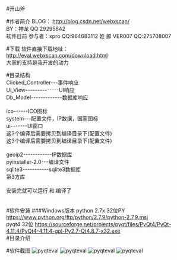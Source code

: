 #开山斧

#作者简介
BLOG： http://blog.csdn.net/webxscan/ <br>
BY：神龙 QQ:29295842 <br>
软件目前 参与者：xpro QQ:964683112 姓  郎     VER007 QQ:275708007<br>


#下载
软件直接下载地址： <br>
http://eval.webxscan.com/download.html <br>
大家的支持是我开发的动力 <br>

#目录结构<br>
Clicked_Controller---事件响应<br>
Ui_View--------------UI响应<br>
Db_Model-------------数据库响应<br>
 <br>
ico------ICO图标 <br>
system---配置文件，IP数据，国家图标 <br>
ui-------UI窗口 <br>
这3个编译后需要拷贝到编译目录下(配置文件) <br>
这3个编译后需要拷贝到编译目录下(配置文件) <br>
 <br>
geoip2------------IP数据库 <br>
pyinstaller-2.0---编译文件 <br>
sqlite3-----------sqlite3数据库 <br>
第3方库 <br>
 <br>
安装完就可以运行   和  编译了 <br>
<br>
<br>
#软件安装
###Windows版本
python 2.7x 32位PY  https://www.python.org/ftp/python/2.7.9/python-2.7.9.msi <br>
pyqt4 32位  https://sourceforge.net/projects/pyqt/files/PyQt4/PyQt-4.11.4/PyQt4-4.11.4-gpl-Py2.7-Qt4.8.7-x32.exe <br>
#目录介绍


#软件截图
<img src="http://img.blog.csdn.net/20160524101029620?watermark/2/text/aHR0cDovL2Jsb2cuY3Nkbi5uZXQv/font/5a6L5L2T/fontsize/400/fill/I0JBQkFCMA==/dissolve/70/gravity/Center"  alt="pyqteval" />
<img src="http://img.blog.csdn.net/20160524100856152?watermark/2/text/aHR0cDovL2Jsb2cuY3Nkbi5uZXQv/font/5a6L5L2T/fontsize/400/fill/I0JBQkFCMA==/dissolve/70/gravity/Center"  alt="pyqteval" />
<img src="http://img.blog.csdn.net/20160506192749032?watermark/2/text/aHR0cDovL2Jsb2cuY3Nkbi5uZXQv/font/5a6L5L2T/fontsize/400/fill/I0JBQkFCMA==/dissolve/70/gravity/Center"  alt="pyqteval" />
<img src="http://img.blog.csdn.net/20160506192800678?watermark/2/text/aHR0cDovL2Jsb2cuY3Nkbi5uZXQv/font/5a6L5L2T/fontsize/400/fill/I0JBQkFCMA==/dissolve/70/gravity/Center"  alt="pyqteval" />




